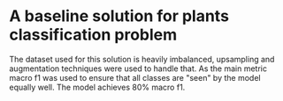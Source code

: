 # A baseline solution for plants classification problem
The dataset used for this solution is heavily imbalanced, upsampling and augmentation techniques were used to handle that.
As the main metric macro f1 was used to ensure that all classes are "seen" by the model equally well.
The model achieves 80% macro f1.
